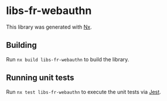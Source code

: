 # libs-fr-webauthn

This library was generated with [Nx](https://nx.dev).

## Building

Run `nx build libs-fr-webauthn` to build the library.

## Running unit tests

Run `nx test libs-fr-webauthn` to execute the unit tests via [Jest](https://jestjs.io).
